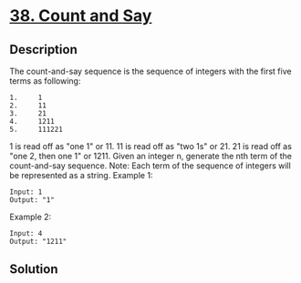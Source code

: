 # [38. Count and Say](https://leetcode.com/problems/count-and-say)

## Description

The count-and-say sequence is the sequence of integers with the first five terms as following:
```
1.     1
2.     11
3.     21
4.     1211
5.     111221
```
1 is read off as "one 1" or 11.
11 is read off as "two 1s" or 21.
21 is read off as "one 2, then one 1" or 1211.
Given an integer n, generate the nth term of the count-and-say sequence.
Note: Each term of the sequence of integers will be represented as a string.
Example 1:
```
Input: 1
Output: "1"
```

Example 2:
```
Input: 4
Output: "1211"
```

## Solution

